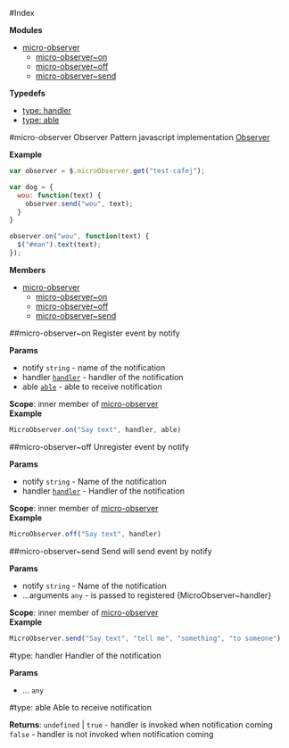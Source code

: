 #Index

**Modules**

* [micro-observer](#module_micro-observer)
  * [micro-observer~on](#module_micro-observer..on)
  * [micro-observer~off](#module_micro-observer..off)
  * [micro-observer~send](#module_micro-observer..send)

**Typedefs**

* [type: handler](#handler)
* [type: able](#able)
 
<a name="module_micro-observer"></a>
#micro-observer
Observer Pattern javascript implementation [Observer](http://en.wikipedia.org/wiki/Observer_pattern)

**Example**  
```js
var observer = $.microObserver.get("test-cafej");

var dog = {
  wou: function(text) {
    observer.send("wou", text);
  }
}

observer.on("wou", function(text) {
  $("#man").text(text);
});
```

**Members**

* [micro-observer](#module_micro-observer)
  * [micro-observer~on](#module_micro-observer..on)
  * [micro-observer~off](#module_micro-observer..off)
  * [micro-observer~send](#module_micro-observer..send)

<a name="module_micro-observer..on"></a>
##micro-observer~on
Register event by notify

**Params**

- notify `string` - name of the notification  
- handler <code>[handler](#handler)</code> - handler of the notification  
- able <code>[able](#able)</code> - able to receive notification  

**Scope**: inner member of [micro-observer](#module_micro-observer)  
**Example**  
```js
MicroObserver.on("Say text", handler, able)
```

<a name="module_micro-observer..off"></a>
##micro-observer~off
Unregister event by notify

**Params**

- notify `string` - Name of the notification  
- handler <code>[handler](#handler)</code> - Handler of the notification  

**Scope**: inner member of [micro-observer](#module_micro-observer)  
**Example**  
```js
MicroObserver.off("Say text", handler)
```

<a name="module_micro-observer..send"></a>
##micro-observer~send
Send will send event by notify

**Params**

- notify `string` - Name of the notification  
- ...arguments `any` - is passed to registered {MicroObserver~handler}  

**Scope**: inner member of [micro-observer](#module_micro-observer)  
**Example**  
```js
MicroObserver.send("Say text", "tell me", "something", "to someone")
```

<a name="handler"></a>
#type: handler
Handler of the notification

**Params**

- ... `any`  

<a name="able"></a>
#type: able
Able to receive notification

**Returns**: `undefined` | `true` - handler is invoked when notification coming <br/>`false` - handler is not invoked when notification coming  
